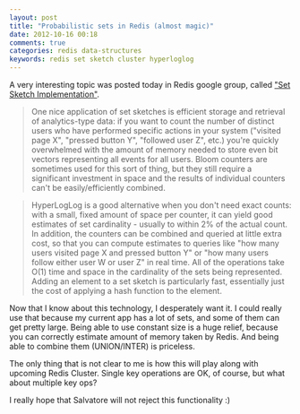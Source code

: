 ```yaml
---
layout: post
title: "Probabilistic sets in Redis (almost magic)"
date: 2012-10-16 00:18
comments: true
categories: redis data-structures
keywords: redis set sketch cluster hyperloglog
---
```


A very interesting topic was posted today in Redis google group, called 
["Set Sketch Implementation"](https://groups.google.com/forum/#!msg/redis-db/8Zt_6hJo09k/FJCnrr9OSikJ).

> One nice application of set sketches is efficient storage and retrieval of analytics-type data: if you want to count the number of distinct users who have performed specific actions in your system ("visited page X", "pressed button Y", "followed user Z", etc.) you're quickly overwhelmed with the amount of memory needed to store even bit vectors representing all events for all users. Bloom counters are sometimes used for this sort of thing, but they still require a significant investment in space and the results of individual counters can't be easily/efficiently combined.

> HyperLogLog is a good alternative when you don't need exact counts: with a small, fixed amount of space per counter, it can yield good estimates of set cardinality - usually to within 2% of the actual count. In addition, the counters can be combined and queried at little extra cost, so that you can compute estimates to queries like "how many users visited page X and pressed button Y" or "how many users follow either user W or user Z" in real time. All of the operations take O(1) time and space in the cardinality of the sets being represented. Adding an element to a set sketch is particularly fast, essentially just the cost of applying a hash function to the element.

Now that I know about this technology, I desperately want it. I could really use that
because my current app has a lot of sets, and some of them can get pretty large. Being
able to use constant size is a huge relief, because you can correctly estimate amount of
memory taken by Redis. And being able to combine them (UNION/INTER) is priceless. 

The only thing that is not clear to me is how this will play along with upcoming Redis Cluster.
Single key operations are OK, of course, but what about multiple key ops?

I really hope that Salvatore will not reject this functionality :)
